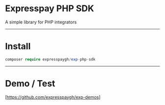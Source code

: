 # Expresspay PHP SDK
A simple library for PHP integrators

------------------

# Install
```php
composer require expresspaygh/exp-php-sdk
```

-------------------

# Demo / Test
[https://github.com/expresspaygh/exp-demos]